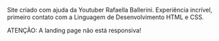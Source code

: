 Site criado com ajuda da Youtuber Rafaella Ballerini.
Experiência incrível, primeiro contato com a Linguagem de Desenvolvimento HTML e CSS.

ATENÇÃO: A landing page não está responsiva!
